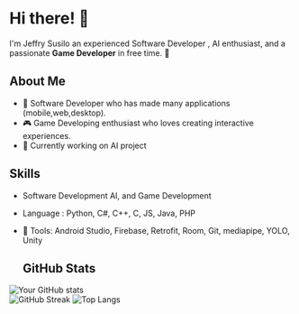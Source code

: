 # Hi there! 👋  
I'm Jeffry Susilo an experienced Software Developer , AI enthusiast, and a passionate **Game Developer** in free time. 🚀  

## About Me  
- 🌟 Software Developer who has made many applications (mobile,web,desktop).  
- 🎮 Game Developing enthusiast who loves creating interactive experiences.
- 🤖 Currently working on AI project 

## Skills  
- Software Development AI, and Game Development
- Language : Python, C#, C++, C, JS, Java, PHP  
- 🔧 Tools: Android Studio, Firebase, Retrofit, Room, Git, mediapipe, YOLO, Unity

  ## GitHub Stats  
![Your GitHub stats](https://github-readme-stats.vercel.app/api?username=jeffrysusilo&show_icons=true&theme=radical)  
![GitHub Streak](https://streak-stats.demolab.com?user=jeffrysusilo&theme=radical&hide_border=true) 
![Top Langs](https://github-readme-stats.vercel.app/api/top-langs/?username=jeffrysusilo&layout=compact&theme=radical)  
